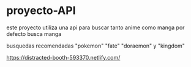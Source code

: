 # proyecto-API

este proyecto utiliza una api para buscar tanto anime como manga por defecto busca manga

busquedas recomendadas "pokemon" "fate" "doraemon" y "kingdom"


https://distracted-booth-593370.netlify.com/
